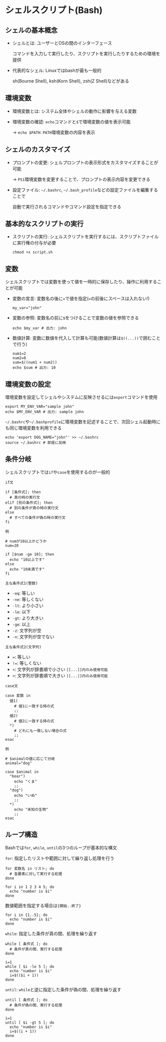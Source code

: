 # シェルスクリプト(Bash)

## シェルの基本概念
- シェルとは: ユーザーとOSの間のインターフェース

  コマンドを入力して実行したり、スクリプトを実行したりするための環境を提供

- 代表的なシェル: Linuxではbashが最も一般的

  sh(Bourne Shell), ksh(Korn Shell), zsh(Z Shell)などがある

## 環境変数
- 環境変数とは: システム全体やシェルの動作に影響を与える変数
- 環境変数の確認: `echo`コマンドと`$`で環境変数の値を表示可能

  → `echo $PATH`: `PATH`環境変数の内容を表示

## シェルのカスタマイズ
- プロンプトの変更: シェルプロンプトの表示形式をカスタマイズすることが可能

  → `PS1`環境変数を変更することで、プロンプトの表示内容を変更できる

- 設定ファイル: `~/.bashrc`, `~/.bash_profile`などの設定ファイルを編集することで

  自動で実行されるコマンドやコマンド設定を指定できる

## 基本的なスクリプトの実行
- スクリプトの実行: シェルスクリプトを実行するには、スクリプトファイルに実行権の付与が必要

  ```
  chmod +x script.sh
  ```

## 変数
シェルスクリプトでは変数を使って値を一時的に保存したり、操作に利用することが可能
- 変数の宣言: 変数名の後に`=`で値を指定(`=`の前後にスペースは入れない!)

  ```
  my_var="john"
  ```

- 変数の参照: 変数名の前に`$`をつけることで変数の値を参照できる

  ```
  echo $my_var # 出力: john
  ```

- 数値計算: 変数に数値を代入して計算も可能(数値計算は`$((...))`で囲むことで行う)

  ```
  num1=2
  num2=8
  sum=$((num1 + num2))
  echo $sum # 出力: 10
  ```

## 環境変数の設定
環境変数を設定してシェルやシステムに反映させるには`export`コマンドを使用
```
export MY_ENV_VAR="sample john"
echo $MY_ENV_VAR # 出力: sample john
```

`~/.bashrc`や`~/.bashprofile`に環境変数を記述することで、次回シェル起動時にも同じ環境変数を利用できる
```
echo 'export DOG_NAME="john"' >> ~/.bashrc
source ~/.bashrc # 即座に反映
```

## 条件分岐
シェルスクリプトでは`if`や`case`を使用するのが一般的

`if文`
```
if [条件式]; then
  # 真の時の実行文
elif [別の条件式]; then
  # 別の条件が真の時の実行文
else
  # すべての条件が偽の時の実行文
fi
```

`例`
```
# numが10以上かどうか
num=28

if [$num -ge 10]; then
  echo "10以上です"
else
  echo "10未満です"
fi
```

`主な条件式1(整数)`
- `-eq`: 等しい
- `-ne`: 等しくない
- `-lt`: より小さい
- `-le`: 以下
- `-gt`: より大きい
- `-ge`: 以上
- `-z`: 文字列が空
- `-n`: 文字列が空でない

`主な条件式2(文字列)`
- `=`: 等しい
- `!=`: 等しくない
- `<`: 文字列が辞書順で小さい `[[...]]内のみ使用可能`
- `>`: 文字列が辞書順で大きい `[[...]]内のみ使用可能`

`case文`
```
case 変数 in
  値1)
    # 値1に一致する時の式
    ;;
  値2)
    # 値2に一致する時の式
  *)
    # どれにも一致しない場合の式
    ;;
esac
```

`例`
```
# $animalの値に応じて分岐
animal="dog"

case $animal in
  "bear")
    echo "くま"
    ;;
  "dog")
    echo "いぬ"
    ;;
  *)
    echo "未知の生物"
    ;;
esac
```

## ループ構造
Bashでは`for`, `while`, `until`の3つのループが基本的な構文

`for`: 指定したリストや範囲に対して繰り返し処理を行う
```
for 変数名 in リスト; do
  # 各要素に対して実行する処理
done
```
```
for i in 1 2 3 4 5; do
  echo "number is $i"
done
```
数値範囲を指定する場合は`{開始..終了}`
```
for i in {1..5}; do
  echo "number is $i"
done
```

`while`: 指定した条件が真の間、処理を繰り返す
```
while [ 条件式 ]; do
  # 条件が真の間、実行する処理
done
```
```
i=1
while [ $i -le 5 ]; do
  echo "number is $i"
  i=$(($i + 1))
done
```

`until`: `while`と逆に指定した条件が偽の間、処理を繰り返す
```
until [ 条件式 ]; do
  # 条件が偽の間、実行する処理
done
```
```
i=1
until [ $i -gt 5 ]; do
  echo "number is $i"
  i=$((i + 1))
done
```

